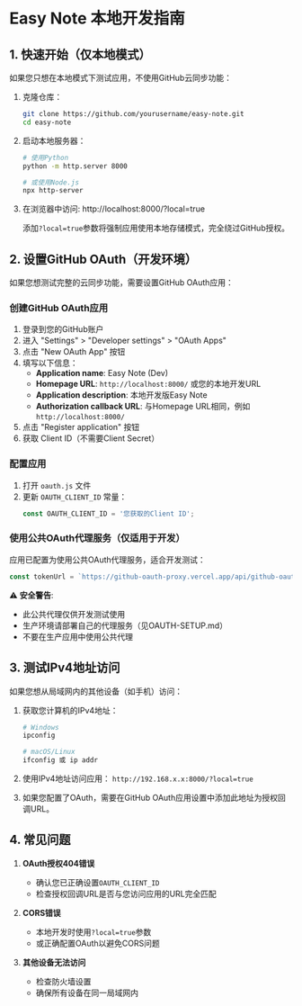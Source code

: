 # Easy Note 本地开发指南

## 1. 快速开始（仅本地模式）

如果您只想在本地模式下测试应用，不使用GitHub云同步功能：

1. 克隆仓库：
   ```bash
   git clone https://github.com/yourusername/easy-note.git
   cd easy-note
   ```

2. 启动本地服务器：
   ```bash
   # 使用Python
   python -m http.server 8000
   
   # 或使用Node.js
   npx http-server
   ```

3. 在浏览器中访问: http://localhost:8000/?local=true

   添加`?local=true`参数将强制应用使用本地存储模式，完全绕过GitHub授权。

## 2. 设置GitHub OAuth（开发环境）

如果您想测试完整的云同步功能，需要设置GitHub OAuth应用：

### 创建GitHub OAuth应用

1. 登录到您的GitHub账户
2. 进入 "Settings" > "Developer settings" > "OAuth Apps"
3. 点击 "New OAuth App" 按钮
4. 填写以下信息：
   - **Application name**: Easy Note (Dev)
   - **Homepage URL**: `http://localhost:8000/` 或您的本地开发URL
   - **Application description**: 本地开发版Easy Note
   - **Authorization callback URL**: 与Homepage URL相同，例如 `http://localhost:8000/`
5. 点击 "Register application" 按钮
6. 获取 Client ID（不需要Client Secret）

### 配置应用

1. 打开 `oauth.js` 文件
2. 更新 `OAUTH_CLIENT_ID` 常量：
   ```javascript
   const OAUTH_CLIENT_ID = '您获取的Client ID';
   ```

### 使用公共OAuth代理服务（仅适用于开发）

应用已配置为使用公共OAuth代理服务，适合开发测试：
```javascript
const tokenUrl = `https://github-oauth-proxy.vercel.app/api/github-oauth?code=${code}&redirect_uri=${encodeURIComponent(REDIRECT_URI)}`;
```

⚠️ **安全警告**:
- 此公共代理仅供开发测试使用
- 生产环境请部署自己的代理服务（见OAUTH-SETUP.md）
- 不要在生产应用中使用公共代理

## 3. 测试IPv4地址访问

如果您想从局域网内的其他设备（如手机）访问：

1. 获取您计算机的IPv4地址：
   ```bash
   # Windows
   ipconfig
   
   # macOS/Linux
   ifconfig 或 ip addr
   ```

2. 使用IPv4地址访问应用：
   `http://192.168.x.x:8000/?local=true`

3. 如果您配置了OAuth，需要在GitHub OAuth应用设置中添加此地址为授权回调URL。

## 4. 常见问题

1. **OAuth授权404错误**
   - 确认您已正确设置`OAUTH_CLIENT_ID`
   - 检查授权回调URL是否与您访问应用的URL完全匹配

2. **CORS错误**
   - 本地开发时使用`?local=true`参数
   - 或正确配置OAuth以避免CORS问题

3. **其他设备无法访问**
   - 检查防火墙设置
   - 确保所有设备在同一局域网内 